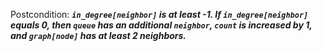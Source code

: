 Postcondition: ***`in_degree[neighbor]` is at least -1. If `in_degree[neighbor]` equals 0, then `queue` has an additional `neighbor`, `count` is increased by 1, and `graph[node]` has at least 2 neighbors.***